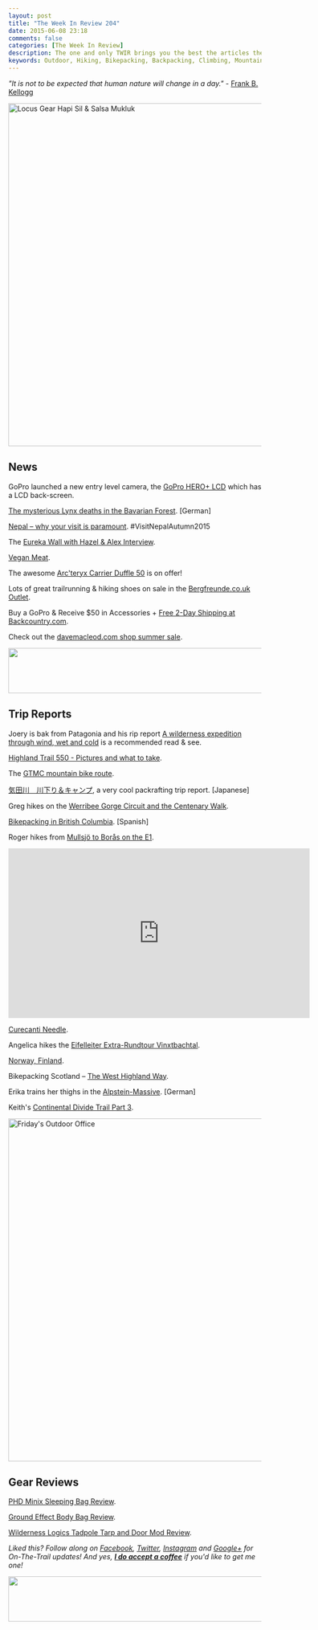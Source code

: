 ```yaml
---
layout: post
title: "The Week In Review 204"
date: 2015-06-08 23:18
comments: false
categories: [The Week In Review]
description: The one and only TWIR brings you the best the articles the digital outdoors had to offer in the past week.
keywords: Outdoor, Hiking, Bikepacking, Backpacking, Climbing, Mountaineering, Camping, Trekking, Wandern
---
```


*"It is not to be expected that human nature will change in a day."* - [Frank B. Kellogg](http://amzn.to/1FDbAn5)

<a href="https://www.flickr.com/photos/hendrikmorkel/18572119925" title="Locus Gear Hapi Sil &amp; Salsa Mukluk by Hendrik Morkel, on Flickr"><img src="https://farm1.staticflickr.com/266/18572119925_8e67987dba_b.jpg" width="1024" height="683" alt="Locus Gear Hapi Sil &amp; Salsa Mukluk"></a>

<!-- more -->

## News

GoPro launched a new entry level camera, the [GoPro HERO+ LCD](http://bit.ly/1Qg8cZA) which has a LCD back-screen.

[The mysterious Lynx deaths in the Bavarian Forest](http://www.welt.de/vermischtes/article141813503/Der-mysterioese-Tod-der-Luchse-im-Bayerischen-Wald.html). [German]

[Nepal – why your visit is paramount](http://patagoniandreams.com/2015/06/06/nepal-why-your-visit-is-paramount-visitnepalautumn2015/). #VisitNepalAutumn2015

The [Eureka Wall with Hazel & Alex Interview](https://youtu.be/KzdCmUDnTpc).

[Vegan Meat](http://www.outsideonline.com/1928211/top-secret-food-will-change-way-you-eat).

The awesome [Arc'teryx Carrier Duffle 50](http://bit.ly/1EDIFSR) is on offer!

Lots of great trailrunning & hiking shoes on sale in the [Bergfreunde.co.uk Outlet](http://www.bergfreunde.co.uk/outlet/running-shoes/).

Buy a GoPro & Receive $50 in Accessories + [Free 2-Day Shipping at Backcountry.com](http://www.avantlink.com/click.php?tt=ml&ti=49133&pw=73183).

Check out the [davemacleod.com shop summer sale](http://www.davemacleod.com/shop.html).

<a href="http://www.avantlink.com/click.php?tt=ml&amp;ti=42809&amp;pw=73183"><img src="//www.avantlink.com/gbi/10008/42809/55699/73183/image.jpg" width="728" height="90" style="border: 0px;" alt="" /></a>

## Trip Reports

Joery is bak from Patagonia and his rip report [A wilderness expedition through wind, wet and cold](http://dzjow.com/2015/06/04/wild-patagonia-a-wilderness-expedition-through-wind-wet-and-cold/) is a recommended read & see.

[Highland Trail 550 - Pictures and what to take](https://fearlessandunique.wordpress.com/2015/06/03/highland-trail-550-pictures-and-what-to-take/).

The [GTMC mountain bike route](http://www.pedalingnowhere.com/routes/grand-traversee-du-massif-central-gtmc/).

[気田川　川下り＆キャンプ](http://cbjimtrip.blogspot.fi/2015/06/blog-post.html), a very cool packrafting trip report. [Japanese]

Greg hikes on the [Werribee Gorge Circuit and the Centenary Walk](http://www.hikingfiasco.com/2015/06/werribee-gorge-circuit-and-centenary.html).

[Bikepacking in British Columbia](http://fisterrabicicleta.com/2015/06/05/british-columbia-tierras-maravillosamente-salvajes/). [Spanish]

Roger hikes from [Mullsjö to Borås on the E1](http://nielsenbrown.com/2015/05/31/e1-mullsjo-to-boras/).

<iframe src="https://player.vimeo.com/video/129958437?color=ffffff&title=0&byline=0&portrait=0" width="600" height="338" frameborder="0" webkitallowfullscreen mozallowfullscreen allowfullscreen></iframe>

[Curecanti Needle](http://therepublicofdoom.blogspot.fi/2015/06/curecanti-needle.html).

Angelica hikes the [Eifelleiter Extra-Rundtour Vinxtbachtal](http://wandernbonn.de/2015/06/05/die-eifelleiter-extra-rundtour-vinxtbachtal/).

[Norway, Finland](http://cedricbernardini.com/2015/06/03/norway-finland/).

Bikepacking Scotland – [The West Highland Way](https://northernwalker.wordpress.com/2015/06/05/cycling-scotland-the-west-highland-way/).

Erika trains her thighs in the [Alpstein-Massive](http://ulligunde.com/2015/06/wadentraining-im-alpstein-massiv/). [German]

Keith's [Continental Divide Trail Part 3](http://www.keithfoskett.com/continental-divide-trail-part-three-2/).

<a href="https://www.flickr.com/photos/hendrikmorkel/18493538621" title="Friday&#x27;s Outdoor Office by Hendrik Morkel, on Flickr"><img src="https://farm1.staticflickr.com/410/18493538621_e46dd8d195_b.jpg" width="1024" height="683" alt="Friday&#x27;s Outdoor Office"></a>

## Gear Reviews

[PHD Minix Sleeping Bag Review](https://hikinginfinland.com/2015/06/phd-minix-sleeping-bag.html).

[Ground Effect Body Bag Review](http://www.whileoutriding.com/gear-reviews/bikes/review-ground-effect-body-bag).

[Wilderness Logics Tadpole Tarp and Door Mod Review](http://theultimatehang.com/2015/06/wilderness-logics-tadpole-tarp-and-door-mod-review/).

*Liked this? Follow along on [Facebook](http://facebook.com/hikinginfinland), [Twitter](https://twitter.com/hendrikmorkel), [Instagram](https://instagram.com/hendrikm/) and [Google+](https://plus.google.com/u/1/b/105082905705272949032/105082905705272949032/posts) for On-The-Trail updates! And yes, **[I do accept a coffee](http://bit.ly/1HGCWMS)** if you'd like to get me one!* 

<script id='fbz8es0'>(function(i){var f,s=document.getElementById(i);f=document.createElement('iframe');f.src='//api.flattr.com/button/view/?uid=HendrikM&button=compact&url='+encodeURIComponent(document.URL);f.title='Flattr';f.height=20;f.width=110;f.style.borderWidth=0;s.parentNode.insertBefore(f,s);})('fbz8es0');</script>

<a href="http://www.avantlink.com/click.php?tt=ml&amp;ti=319733&amp;pw=73183"><img src="//www.avantlink.com/gbi/10248/319733/55699/73183/image.jpg" width="728" height="90" style="border: 0px;" alt="" /></a>